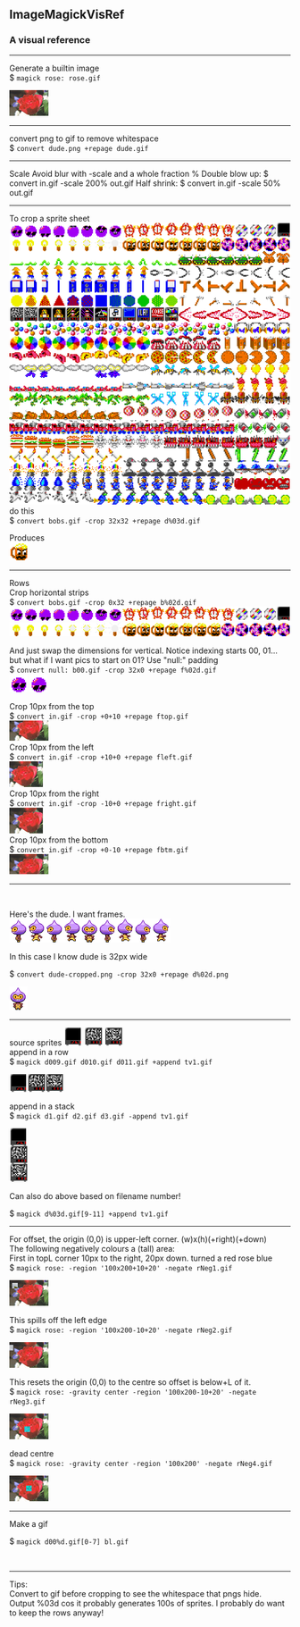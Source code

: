 ## ImageMagickVisRef

### A visual reference

---

Generate a builtin image  
$ `magick rose: rose.gif`

![a](images/rose.gif)  

---

convert png to gif to remove whitespace  
$ `convert dude.png +repage dude.gif`  

---

Scale
Avoid blur with -scale and a whole fraction %
Double blow up:
$ convert in.gif  -scale 200%  out.gif
Half shrink:
$ convert in.gif  -scale 50%  out.gif


---

To crop a sprite sheet  
![a](/images/bobs.png)  
do this  
$ `convert bobs.gif -crop 32x32 +repage d%03d.gif`

Produces  
![a](images/c028.png)

---

Rows  
Crop horizontal strips  
$ `convert bobs.gif -crop 0x32 +repage b%02d.gif`  
![a](images/b00.png)  
![a](images/b01.png)  

And just swap the dimensions for vertical. Notice indexing starts 00, 01... but what if I want pics to start on 01? Use "null:" padding   
$ `convert null: b00.gif -crop 32x0 +repage f%02d.gif`  
![a](images/f01.gif) ![a](images/f02.gif)  

Crop 10px from the top  
$ `convert in.gif -crop +0+10 +repage ftop.gif`  
![a](images/ftop.gif)  
Crop 10px from the left  
$ `convert in.gif -crop +10+0 +repage fleft.gif`  
![a](images/fleft.gif)  
Crop 10px from the right  
$ `convert in.gif -crop -10+0 +repage fright.gif`  
![a](images/fright.gif)  
Crop 10px from the bottom  
$ `convert in.gif -crop +0-10 +repage fbtm.gif`  
![a](images/fbtm.gif)  

---

</br>


Here's the dude. I want frames.  
![a](images/dude.png)  

In this case I know dude is 32px wide

$ `convert dude-cropped.png -crop 32x0 +repage d%02d.png`

![a](images/d04.png)

---
source sprites
![a](images/d019.gif) ![a](images/d120.gif) ![a](images/d121.gif)  
append in a row  
$ `magick d009.gif d010.gif d011.gif +append tv1.gif`

![a](images/tv1.gif)

append in a stack  
$ `magick d1.gif d2.gif d3.gif -append tv1.gif`

![a](images/tv2.gif)

Can also do above based on filename number!

$ `magick d%03d.gif[9-11] +append tv1.gif`

---


For offset, the origin (0,0) is upper-left corner. (w)x(h)(+right)(+down)  
The following negatively colours a (tall) area:  
First in topL corner 10px to the right, 20px down. turned a red rose blue  
$ `magick rose: -region '100x200+10+20' -negate rNeg1.gif`

![a](images/rNeg1.gif)

This spills off the left edge  
$ `magick rose: -region '100x200-10+20' -negate rNeg2.gif`

![a](images/rNeg2.gif)

This resets the origin (0,0) to the centre so offset is below+L of it.  
$ `magick rose: -gravity center -region '100x200-10+20' -negate rNeg3.gif`

![a](images/rNeg3.gif)

dead centre  
$ `magick rose: -gravity center -region '100x200' -negate rNeg4.gif`

![a](images/rNeg4.gif)

---

Make a gif

$ `magick d00%d.gif[0-7] bl.gif`

</br>

---

Tips:  
Convert to gif before cropping to see the whitespace that pngs hide.  
Output %03d cos it probably generates 100s of sprites.
I probably do want to keep the rows anyway!


